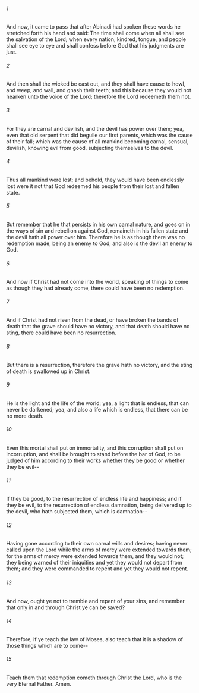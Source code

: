 ###### 1
And now, it came to pass that after Abinadi had spoken these words he stretched forth his hand and said: The time shall come when all shall see the salvation of the Lord; when every nation, kindred, tongue, and people shall see eye to eye and shall confess before God that his judgments are just.

###### 2
And then shall the wicked be cast out, and they shall have cause to howl, and weep, and wail, and gnash their teeth; and this because they would not hearken unto the voice of the Lord; therefore the Lord redeemeth them not.

###### 3
For they are carnal and devilish, and the devil has power over them; yea, even that old serpent that did beguile our first parents, which was the cause of their fall; which was the cause of all mankind becoming carnal, sensual, devilish, knowing evil from good, subjecting themselves to the devil.

###### 4
Thus all mankind were lost; and behold, they would have been endlessly lost were it not that God redeemed his people from their lost and fallen state.

###### 5
But remember that he that persists in his own carnal nature, and goes on in the ways of sin and rebellion against God, remaineth in his fallen state and the devil hath all power over him. Therefore he is as though there was no redemption made, being an enemy to God; and also is the devil an enemy to God.

###### 6
And now if Christ had not come into the world, speaking of things to come as though they had already come, there could have been no redemption.

###### 7
And if Christ had not risen from the dead, or have broken the bands of death that the grave should have no victory, and that death should have no sting, there could have been no resurrection.

###### 8
But there is a resurrection, therefore the grave hath no victory, and the sting of death is swallowed up in Christ.

###### 9
He is the light and the life of the world; yea, a light that is endless, that can never be darkened; yea, and also a life which is endless, that there can be no more death.

###### 10
Even this mortal shall put on immortality, and this corruption shall put on incorruption, and shall be brought to stand before the bar of God, to be judged of him according to their works whether they be good or whether they be evil--

###### 11
If they be good, to the resurrection of endless life and happiness; and if they be evil, to the resurrection of endless damnation, being delivered up to the devil, who hath subjected them, which is damnation--

###### 12
Having gone according to their own carnal wills and desires; having never called upon the Lord while the arms of mercy were extended towards them; for the arms of mercy were extended towards them, and they would not; they being warned of their iniquities and yet they would not depart from them; and they were commanded to repent and yet they would not repent.

###### 13
And now, ought ye not to tremble and repent of your sins, and remember that only in and through Christ ye can be saved?

###### 14
Therefore, if ye teach the law of Moses, also teach that it is a shadow of those things which are to come--

###### 15
Teach them that redemption cometh through Christ the Lord, who is the very Eternal Father. Amen.

